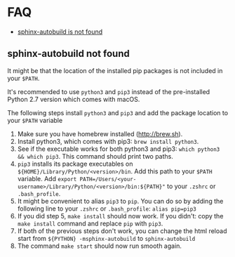 # FAQ

- [sphinx-autobuild is not found](#sphinx-autobuild-not-found)

## sphinx-autobuild not found

It might be that the location of the installed pip packages is not included in your `$PATH`.

It's recommended to use `python3` and `pip3` instead of the pre-installed Python 2.7 version which comes with macOS.

The following steps install `python3` and `pip3` and add the package location to your `$PATH` variable

1. Make sure you have homebrew installed (http://brew.sh).
2. Install python3, which comes with pip3: `brew install python3`.
3. See if the executable works for both python3 and pip3: `which python3 && which pip3`. This command should print two paths.
4. `pip3` installs its package executables on `${HOME}/Library/Python/<version>/bin`. Add this path to your `$PATH` variable. Add `export PATH=/Users/<your-username>/Library/Python/<version>/bin:${PATH}"` to your `.zshrc` or `.bash_profile`.
5. It might be convenient to alias `pip3` to `pip`. You can do so by adding the following line to your `.zshrc` or `.bash_profile`: `alias pip=pip3`
6. If you did step 5, `make install` should now work. If you didn't: copy the `make install` command and replace `pip` with `pip3`.
7. If both of the previous steps don't work, you can change the html reload start from `${PYTHON} -msphinx-autobuild` to `sphinx-autobuild`
7. The command `make start` should now run smooth again.
